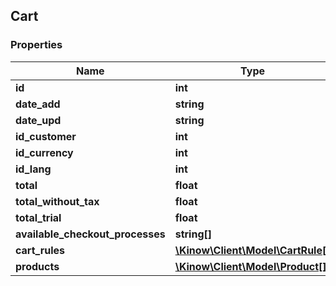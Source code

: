 ## Cart

### Properties
Name | Type | Description | Notes
------------ | ------------- | ------------- | -------------
**id** | **int** |  | [optional] 
**date_add** | **string** |  | [optional] 
**date_upd** | **string** |  | [optional] 
**id_customer** | **int** |  | [optional] 
**id_currency** | **int** |  | [optional] 
**id_lang** | **int** |  | [optional] 
**total** | **float** |  | [optional] 
**total_without_tax** | **float** |  | [optional] 
**total_trial** | **float** |  | [optional] 
**available_checkout_processes** | **string[]** |  | [optional] 
**cart_rules** | [**\Kinow\Client\Model\CartRule[]**](#CartRule) |  | [optional] 
**products** | [**\Kinow\Client\Model\Product[]**](#Product) |  | [optional] 


